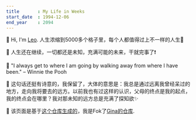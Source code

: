 ```yaml
---
title       : My Life in Weeks
start_date	: 1994-12-06
end_year    : 2094
---
```


👋 Hi, I'm [Leo](https://ifuryst.com). 人生浓缩到5000多个格子里，每个人都值得过上不一样的人生👾

🌱 人生还在继续，一切都还是未知，充满可能的未来，干就完事了❗️

🍯 "I always get to where I am going by walking away from where I have been." – Winnie the Pooh

🍯 这句话还挺有诗意的，我保留了，大体的意思是：我总是通过远离我曾经呆过的地方，走向我将要去的远方。以前我也有过这样的认识，父母的终点是我的起点，我的终点会在哪里？我对那未知的远方总是充满了探知欲✨

📍 该页面是基于[这个仓库生成的](https://github.com/iFurySt/life-in-weeks)，我是Fok了[Gina的仓库](https://github.com/ginatrapani/life-in-weeks).
